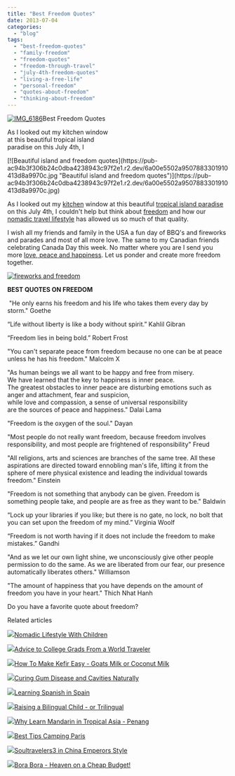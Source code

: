 ```yaml
---
title: "Best Freedom Quotes"
date: 2013-07-04
categories: 
  - "blog"
tags: 
  - "best-freedom-quotes"
  - "family-freedom"
  - "freedom-quotes"
  - "freedom-through-travel"
  - "july-4th-freedom-quotes"
  - "living-a-free-life"
  - "personal-freedom"
  - "quotes-about-freedom"
  - "thinking-about-freedom"
---
```


[![IMG_6186](https://pub-ac94b3f306b24c0dba4238943c97f2e1.r2.dev/6a00e5502a950788330192abdd0a81970d.jpg "IMG_6186")](https://pub-ac94b3f306b24c0dba4238943c97f2e1.r2.dev/6a00e5502a950788330192abdd0a81970d.jpg)Best Freedom Quotes  
  
As I looked out my kitchen window  
at this beautiful tropical island  
paradise on this July 4th, I

<!--more--> [![Beautiful island and freedom quotes](https://pub-ac94b3f306b24c0dba4238943c97f2e1.r2.dev/6a00e5502a9507883301910413d8a9970c.jpg "Beautiful island and freedom quotes")](https://pub-ac94b3f306b24c0dba4238943c97f2e1.r2.dev/6a00e5502a9507883301910413d8a9970c.jpg)  
  
As I looked out my [kitchen](http://soultravelers3new.local/2013/05/omg-an-oven-in-asia.html "kitchen in Asia") window at this beautiful [tropical island paradise](http://soultravelers3new.local/2013/01/tropical-island-paradise.html "tropical island paradise") on this July 4th, I couldn't help but think about [freedom](http://soultravelers3new.local/2010/06/early-retirement-perpetual-travel-radical-early-retirement-with-kids-rtw-family-travel-multiyear.html "Early retirement and perpetual travel") and how our [nomadic travel lifestyle](http://soultravelers3new.local/2011/07/what-our-nomadic-travel-lifestyle-looks-like-family-fun.html "nomadic travel lifestyle") has allowed us so much of that quality.  
  
I wish all my friends and family in the USA a fun day of BBQ's and fireworks and parades and most of all more love. The same to my Canadian friends celebrating Canada Day this week. No matter where you are I send you more [love, peace and happiness](http://soultravelers3new.local/2012/10/world-peace-love-and-happiness.html "love, peace and happiness"). Let us ponder and create more freedom together.  
  
[![fireworks and freedom](https://pub-ac94b3f306b24c0dba4238943c97f2e1.r2.dev/6a00e5502a950788330192abdd8e33970d.jpg "fireworks and freedom")](https://pub-ac94b3f306b24c0dba4238943c97f2e1.r2.dev/6a00e5502a950788330192abdd8e33970d.jpg)  
  
  
**BEST QUOTES ON FREEDOM**  
  
 "He only earns his freedom and his life who takes them every day by storm." Goethe  
  
“Life without liberty is like a body without spirit.” Kahlil Gibran  
  
“Freedom lies in being bold.” Robert Frost  
  
"You can't separate peace from freedom because no one can be at peace unless he has his freedom." Malcolm X  
  
"As human beings we all want to be happy and free from misery.  
We have learned that the key to happiness is inner peace.  
The greatest obstacles to inner peace are disturbing emotions such as  
anger and attachment, fear and suspicion,  
while love and compassion, a sense of universal responsibility  
are the sources of peace and happiness." Dalai Lama  
  
"Freedom is the oxygen of the soul." Dayan  
  
"Most people do not really want freedom, because freedom involves responsibility, and most people are frightened of responsibility" Freud  

"All religions, arts and sciences are branches of the same tree. All these aspirations are directed toward ennobling man's life, lifting it from the sphere of mere physical existence and leading the individual towards freedom." Einstein

"Freedom is not something that anybody can be given. Freedom is something people take, and people are as free as they want to be." Baldwin  
  
“Lock up your libraries if you like; but there is no gate, no lock, no bolt that you can set upon the freedom of my mind.” Virginia Woolf  
  
“Freedom is not worth having if it does not include the freedom to make mistakes.” Gandhi  
  
"And as we let our own light shine, we unconsciously give other people permission to do the same. As we are liberated from our fear, our presence automatically liberates others." Williamson  
  
"The amount of happiness that you have depends on the amount of freedom you have in your heart." Thich Nhat Hanh  
  
Do you have a favorite quote about freedom?  
  

Related articles

[![](http://i.zemanta.com/97268419_80_80.jpg)](http://soultravelers3new.local/2012/06/nomadic-lifestyle-with-children-.html)[Nomadic Lifestyle With Children](http://soultravelers3new.local/2012/06/nomadic-lifestyle-with-children-.html)

[![](http://i.zemanta.com/91218951_80_80.jpg)](http://soultravelers3new.local/2012/05/advice-to-college-grads-from-a-world-traveler.html)[Advice to College Grads From a World Traveler](http://soultravelers3new.local/2012/05/advice-to-college-grads-from-a-world-traveler.html)

[![](http://i.zemanta.com/100812762_80_80.jpg)](http://soultravelers3new.local/2012/07/-how-to-make-kefir-easy-goats-milk-or-coconut-milk.html)[How To Make Kefir Easy - Goats Milk or Coconut Milk](http://soultravelers3new.local/2012/07/-how-to-make-kefir-easy-goats-milk-or-coconut-milk.html)

[![](http://i.zemanta.com/154024597_80_80.jpg)](http://soultravelers3new.local/2013/03/curing-gum-disease-and-cavities-naturally.html)[Curing Gum Disease and Cavities Naturally](http://soultravelers3new.local/2013/03/curing-gum-disease-and-cavities-naturally.html)

[![](http://i.zemanta.com/168450990_80_80.jpg)](http://soultravelers3new.local/2013/05/learning-spanish-in-spain.html)[Learning Spanish in Spain](http://soultravelers3new.local/2013/05/learning-spanish-in-spain.html)

[![](http://i.zemanta.com/137126168_80_80.jpg)](http://soultravelers3new.local/2013/01/raising-a-bilingual-child-or-trilingual.html)[Raising a Bilingual Child - or Trilingual](http://soultravelers3new.local/2013/01/raising-a-bilingual-child-or-trilingual.html)

[![](http://i.zemanta.com/94084671_80_80.jpg)](http://soultravelers3new.local/2012/06/why-learn-mandarin-in-tropical-asia-penang.html)[Why Learn Mandarin in Tropical Asia - Penang](http://soultravelers3new.local/2012/06/why-learn-mandarin-in-tropical-asia-penang.html)

[![](http://i.zemanta.com/174499943_80_80.jpg)](http://soultravelers3new.local/2013/06/best-tips-camping-paris.html)[Best Tips Camping Paris](http://soultravelers3new.local/2013/06/best-tips-camping-paris.html)

[![](http://i.zemanta.com/130189927_80_80.jpg)](http://soultravelers3new.local/2012/12/soultravelers3-in-china-emperors-style.html)[Soultravelers3 in China Emperors Style](http://soultravelers3new.local/2012/12/soultravelers3-in-china-emperors-style.html)

[![](http://i.zemanta.com/92363554_80_80.jpg)](http://soultravelers3new.local/2012/06/bora-bora-heaven-on-a-cheap-budget.html)[Bora Bora - Heaven on a Cheap Budget!](http://soultravelers3new.local/2012/06/bora-bora-heaven-on-a-cheap-budget.html)
